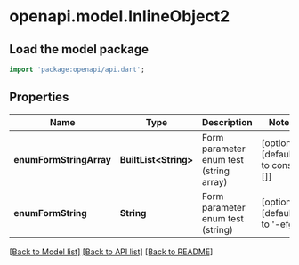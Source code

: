 # openapi.model.InlineObject2

## Load the model package
```dart
import 'package:openapi/api.dart';
```

## Properties
Name | Type | Description | Notes
------------ | ------------- | ------------- | -------------
**enumFormStringArray** | **BuiltList&lt;String&gt;** | Form parameter enum test (string array) | [optional] [default to const []]
**enumFormString** | **String** | Form parameter enum test (string) | [optional] [default to &#39;-efg&#39;]

[[Back to Model list]](../README.md#documentation-for-models) [[Back to API list]](../README.md#documentation-for-api-endpoints) [[Back to README]](../README.md)


